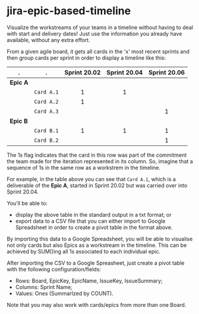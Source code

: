 # jira-epic-based-timeline

Visualize the workstreams of your teams in a timeline without having to deal with start and delivery dates! Just use the information you already have available, without any extra effort.

From a given agile board, it gets all cards in the 'x' most recent sprints and then group cards per sprint in order to display a timeline like this:


 . | . | Sprint 20.02 | Sprint 20.04 | Sprint 20.06
--- | --- | :---: | :---: | :---:
**Epic A** | | | | 
 |  | `Card A.1` | 1 | 1 |   
 |  | `Card A.2` | 1 |   |
 |  | `Card A.3` |   |   | 1
**Epic B** | | | |         |  |   | 
 |  | `Card B.1` | 1 | 1  | 1
 |  | `Card B.2` |  |   | 1

The 1s flag indicates that the card in this row was part of the commitment the team made for the iteration represented in its column. So, imagine that a sequence of 1s in the same row as a workstrem in the timeline.

For example, in the table above you can see that `Card A.1`, which is a deliverable of the **Epic A**, started in Sprint 20.02 but was carried over into Sprint 20.04.

You'll be able to:
- display the above table in the standard output in a txt format; or
- export data to a CSV file that you can either import to Google Spreadsheet in order to create a pivot table in the format above.

By importing this data to a Google Spreadsheet, you will be able to visualise not only cards but also Epics as a workstream in the timeline. This can be achieved by SUM()ing all 1s associated to each individual epic.

After importing the CSV to a Google Spreasheet, just create a pivot table with the following configuration/fields:
- Rows: Board, EpicKey, EpicName, IssueKey, IssueSummary;
- Columns: Sprint Name;
- Values: Ones (SummarIzed by COUNT).

Note that you may also work with cards/epics from more than one Board.
